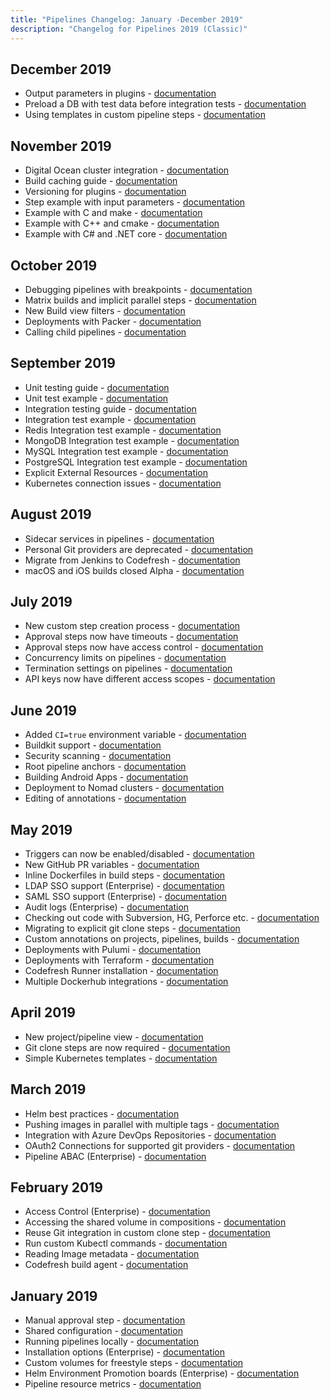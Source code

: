 ```yaml
---
title: "Pipelines Changelog: January -December 2019"
description: "Changelog for Pipelines 2019 (Classic)"
---
```


## December 2019
- Output parameters in plugins - [documentation]({{site.baseurl}}/docs/pipelines/steps/#example-with-output-parameters)
- Preload a DB with test data before integration tests - [documentation]({{site.baseurl}}/docs/example-catalog/ci-examples/populate-a-database-with-existing-data/)
- Using templates in custom pipeline steps - [documentation]({{site.baseurl}}/docs/pipelines/steps/#example-with-step-templating)

## November 2019
- Digital Ocean cluster integration - [documentation]({{site.baseurl}}/docs/integrations/kubernetes/#adding-a-digital-ocean-cluster)
- Build caching guide - [documentation]({{site.baseurl}}/docs/pipelines/pipeline-caching/)
- Versioning for plugins - [documentation]({{site.baseurl}}/docs/pipelines/steps/#versioning-of-typed-steps)
- Step example with input parameters - [documentation]({{site.baseurl}}/docs/pipelines/steps/#example-with-input-parameters)
- Example with C and make - [documentation]({{site.baseurl}}/docs/example-catalog/ci-examples/c-make/)
- Example with C++ and cmake - [documentation]({{site.baseurl}}/docs/example-catalog/ci-examples/cpp-cmake/)
- Example with C# and .NET core - [documentation]({{site.baseurl}}/docs/example-catalog/ci-examples/dotnet/)

## October 2019
- Debugging pipelines with breakpoints - [documentation]({{site.baseurl}}/docs/pipelines/debugging-pipelines/)
- Matrix builds and implicit parallel steps - [documentation]({{site.baseurl}}/docs/pipelines/advanced-workflows/#implicit-parallel-steps)
- New Build view filters - [documentation]({{site.baseurl}}/docs/pipelines/monitoring-pipelines/#creating-build-views)
- Deployments with Packer - [documentation]({{site.baseurl}}/docs/example-catalog/cd-examples/packer-gcloud/)
- Calling child pipelines - [documentation]({{site.baseurl}}/docs/example-catalog/ci-examples/call-child-pipelines/)

## September 2019
- Unit testing guide - [documentation]({{site.baseurl}}/docs/testing/unit-tests)
- Unit test example - [documentation]({{site.baseurl}}/docs/example-catalog/ci-examples/run-unit-tests/)
- Integration testing guide - [documentation]({{site.baseurl}}/docs/testing/integration-tests/)
- Integration test example - [documentation]({{site.baseurl}}/docs/example-catalog/ci-examples/run-integration-tests/)
- Redis Integration test example - [documentation]({{site.baseurl}}/docs/example-catalog/ci-examples/integration-tests-with-redis/)
- MongoDB Integration test example - [documentation]({{site.baseurl}}/docs/example-catalog/ci-examples/integration-tests-with-mongo/)
- MySQL Integration test example - [documentation]({{site.baseurl}}/docs/yaml-examples/examples/integration-tests-with-mysql/)
- PostgreSQL Integration test example - [documentation]({{site.baseurl}}/docs/example-catalog/ci-examples/integration-tests-with-postgres/)
- Explicit External Resources - [documentation]({{site.baseurl}}/docs/pipelines/pipelines/#external-resources)
- Kubernetes connection issues - [documentation]({{site.baseurl}}/docs/kb/articles/forbidden-cluster-resources/)
<!-- - Codefresh F.A.Q. - [documentation]({{site.baseurl}}/docs/getting-started/faq/)  -->

## August 2019
- Sidecar services in pipelines - [documentation]({{site.baseurl}}/docs/pipelines/service-containers/)
- Personal Git providers are deprecated - [documentation]({{site.baseurl}}/docs/kb/articles/personal-git-deprecation/)
- Migrate from Jenkins to Codefresh - [documentation]({{site.baseurl}}/docs/integrations/jenkins-integration/#migrating-from-jenkins-to-codefresh)
- macOS and iOS builds closed Alpha - [documentation]({{site.baseurl}}/docs/incubation/osx-ios-builds/)

## July 2019
- New custom step creation process - [documentation]({{site.baseurl}}/docs/pipelines/steps/#creating-your-own-step)
- Approval steps now have timeouts - [documentation]({{site.baseurl}}/docs/pipelines/steps/approval/#automatic-approvalsrejections)
- Approval steps now have access control - [documentation]({{site.baseurl}}/docs/pipelines/steps/approval/#approval-restrictions)
- Concurrency limits on pipelines - [documentation]({{site.baseurl}}/docs/pipelines/pipelines/#pipeline-settings)
- Termination settings on pipelines - [documentation]({{site.baseurl}}/docs/pipelines/pipelines/#pipeline-settings)
- API keys now have different access scopes - [documentation]({{site.baseurl}}/docs/integrations/codefresh-api/#access-scopes)

## June 2019
- Added `CI=true` environment variable - [documentation]({{site.baseurl}}/docs/pipelines/variables/#system-provided-variables)
- Buildkit support - [documentation]({{site.baseurl}}/docs/pipelines/steps/build/#buildkit-support)
- Security scanning - [documentation]({{site.baseurl}}/docs/testing/security-scanning/)
- Root pipeline anchors - [documentation]({{site.baseurl}}/docs/pipelines/what-is-the-codefresh-yaml/#using-yaml-anchors-to-avoid-repetition)
- Building Android Apps - [documentation]({{site.baseurl}}/docs/example-catalog/ci-examples/android/)
- Deployment to Nomad clusters - [documentation]({{site.baseurl}}/docs/example-catalog/cd-examples/nomad/)
- Editing of annotations - [documentation]({{site.baseurl}}/docs/pipelines/annotations/#viewingediting-annotations)


## May 2019
- Triggers can now be enabled/disabled - [documentation]({{site.baseurl}}/docs/pipelines/triggers/#disabling-triggers)
- New GitHub PR variables - [documentation]({{site.baseurl}}/docs/pipelines/variables/#github-pull-request-variables)
- Inline Dockerfiles in build steps - [documentation]({{site.baseurl}}/docs/pipelines/steps/build/#inline-dockerfile)
- LDAP SSO support (Enterprise) - [documentation]({{site.baseurl}}/docs/single-sign-on/ldap/)
- SAML SSO support (Enterprise) - [documentation]({{site.baseurl}}/docs/single-sign-on/saml/)
- Audit logs (Enterprise) - [documentation]({{site.baseurl}}/docs/administration/account-user-management/audit/)
- Checking out code with Subversion, HG, Perforce etc. - [documentation]({{site.baseurl}}/docs/example-catalog/ci-examples/non-git-checkout/)
- Migrating to explicit git clone steps - [documentation]({{site.baseurl}}docs/pipelines/steps/git-clone/)
- Custom annotations on projects, pipelines, builds - [documentation]({{site.baseurl}}/docs/pipelines/annotations/)
- Deployments with Pulumi - [documentation]({{site.baseurl}}/docs/example-catalog/cd-examples/pulumi/)
- Deployments with Terraform - [documentation]({{site.baseurl}}/docs/example-catalog/cd-examples/terraform/)
- Codefresh Runner installation - [documentation]({{site.baseurl}}/docs/installation/codefresh-runner/)
- Multiple Dockerhub integrations - [documentation]({{site.baseurl}}/docs/integrations/docker-registries/)

## April 2019
- New project/pipeline view - [documentation]({{site.baseurl}}/docs/pipelines/pipelines/)
- Git clone steps are now required - [documentation]({{site.baseurl}}/docs/pipelines/steps/git-clone/)
- Simple Kubernetes templates - [documentation]({{site.baseurl}}/docs/ci-cd-guides/kubernetes-templating/)

## March 2019
- Helm best practices - [documentation]({{site.baseurl}}/docs/ci-cd-guides/helm-best-practices/)
- Pushing images in parallel with multiple tags - [documentation]({{site.baseurl}}/docs/pipelines/steps/push/#examples)
- Integration with Azure DevOps Repositories - [documentation]({{site.baseurl}}/docs/integrations/git-providers/#azure-devops)
- OAuth2 Connections for supported git providers - [documentation]({{site.baseurl}}/docs/integrations/git-providers/#adding-more-git-providers-to-your-codefresh-account)
- Pipeline ABAC (Enterprise) - [documentation]({{site.baseurl}}/docs/administration/account-user-management/access-control/)

## February 2019

- Access Control (Enterprise) - [documentation]({{site.baseurl}}/docs/administration/account-user-management/access-control/)
- Accessing the shared volume in compositions - [documentation]({{site.baseurl}}/docs/pipelines/steps/composition/#accesing-your-project-folder-from-a-composition)
- Reuse Git integration in custom clone step - [documentation]({{site.baseurl}}/docs/pipelines/steps/git-clone/#reuse-a-git-token-from-codefresh-integrations)
- Run custom Kubectl commands - [documentation]({{site.baseurl}}/docs/deployments/kubernetes/custom-kubectl-commands/)
- Reading Image metadata - [documentation]({{site.baseurl}}/docs/pipelines/docker-image-metadata/)
- Codefresh build agent - [documentation]({{site.baseurl}}/docs/installation/behind-the-firewall/)

## January 2019
- Manual approval step - [documentation]({{site.baseurl}}/docs/pipelines/steps/approval/)
- Shared configuration - [documentation]({{site.baseurl}}/docs/pipelines/configuration/shared-configuration/)
- Running pipelines locally - [documentation]({{site.baseurl}}/docs/pipelines/running-pipelines-locally/)
- Installation options (Enterprise) - [documentation]({{site.baseurl}}/docs/installation/installation-options/)
- Custom volumes for freestyle steps - [documentation]({{site.baseurl}}/docs/pipelines/steps/freestyle/#custom-volumes)
- Helm Environment Promotion boards (Enterprise) - [documentation]({{site.baseurl}}/docs/deployments/helm/helm-environment-promotion/)
- Pipeline resource metrics - [documentation]({{site.baseurl}}/docs/pipelines/monitoring-pipelines/#viewing-pipeline-metrics)
